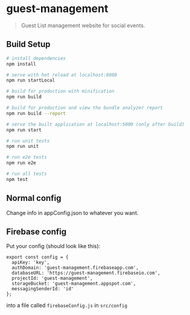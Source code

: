 # guest-management

> Guest List management website for social events.

## Build Setup

``` bash
# install dependencies
npm install

# serve with hot reload at localhost:8080
npm run startLocal

# build for production with minification
npm run build

# build for production and view the bundle analyzer report
npm run build --report

# serve the built application at localhost:5000 (only after build)
npm run start

# run unit tests
npm run unit

# run e2e tests
npm run e2e

# run all tests
npm test
```

## Normal config
Change info in appConfig.json to whatever you want.

## Firebase config
Put your config (should look like this):

```
export const config = {
  apiKey: 'key',
  authDomain: 'guest-management.firebaseapp.com',
  databaseURL: 'https://guest-management.firebaseio.com',
  projectId: 'guest-management',
  storageBucket: 'guest-management.appspot.com',
  messagingSenderId: 'id'
};
```

into a file called `firebaseConfig.js` in `src/config`
